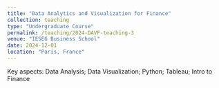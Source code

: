 ```yaml
---
title: "Data Analytics and Visualization for Finance"
collection: teaching
type: "Undergraduate Course"
permalink: /teaching/2024-DAVF-teaching-3
venue: "IESEG Business School"
date: 2024-12-01
location: "Paris, France"
---
```


Key aspects: Data Analysis; Data Visualization; Python; Tableau; Intro to Finance
